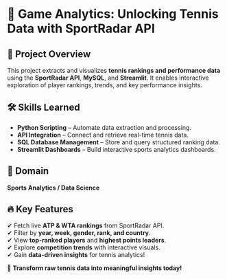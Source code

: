 # 🎾 Game Analytics: Unlocking Tennis Data with SportRadar API  

## 📌 Project Overview  
This project extracts and visualizes **tennis rankings and performance data** using the **SportRadar API**, **MySQL**, and **Streamlit**. It enables interactive exploration of player rankings, trends, and key performance insights.  

## 🛠 Skills Learned  
- **Python Scripting** – Automate data extraction and processing.  
- **API Integration** – Connect and retrieve real-time tennis data.  
- **SQL Database Management** – Store and query structured ranking data.  
- **Streamlit Dashboards** – Build interactive sports analytics dashboards.  

## 🎯 Domain  
**Sports Analytics / Data Science**  

## 🔥 Key Features  
✔ Fetch live **ATP & WTA rankings** from SportRadar API.  
✔ Filter by **year, week, gender, rank, and country**.  
✔ View **top-ranked players** and **highest points leaders**.  
✔ Explore **competition trends** with interactive visuals.  
✔ Gain **data-driven insights** for tennis analytics!  

🚀 **Transform raw tennis data into meaningful insights today!**  
